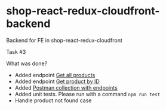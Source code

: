 # shop-react-redux-cloudfront-backend
Backend for FE in shop-react-redux-cloudfront 

Task #3

What was done?

* Added endpoint [Get all products](https://dlamfdwrnf.execute-api.us-east-1.amazonaws.com/dev/products)
* Added endpoint [Get product by ID](https://dlamfdwrnf.execute-api.us-east-1.amazonaws.com/dev/products/PRODUCT_ID)
* Added [Postman collection with endpoints]('./Products%20Service%20%28AWS%20Training%29.postman_collection.json')
* Added unit tests. Please run with a command `npm run test`
* Handle product not found case
